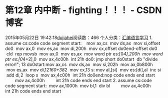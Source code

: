 # 第12章 内中断 - fighting！！！ - CSDN博客
2015年05月22日 19:42:18[dujiahei](https://me.csdn.net/dujiahei)阅读数：466
个人分类：[汇编语言学习](https://blog.csdn.net/dujiahei/article/category/3259223)
1.
assume cs:code
code segment
start:   
 mov ax,cs
 mov ds,ax
 mov si,offset do0
 mov ax,0
 mov es,ax
 mov di,200h
 mov cx,offset do0end-offset do0
 cld
 rep movsb
 mov ax,0
 mov es,ax
 mov word ptr es:[0*4],200h
 mov word ptr es:[0*4+2],0
 mov ax,4c00h
 int 21h
do0: jmp short do0start
 db "divide error!"; 13
do0start:mov ax,cs
 mov ds,ax
 mov si,202h
 mov ax,0b800h
 mov es,ax
 mov di,12*160+38*2
 mov cx,13
s: mov al,[si]
 mov es:[di],al
 inc si
 add di,2
 loop s
 mov ax,4c00h
 int 21h
do0end:nop
code ends
end start
        mov ax,4c00h
        int 21h
code ends
end start
2.
assume cs:code
code segment
start:  mov ax,1000h
 mov bl,1
 div bl
        mov ax,4c00h
        int 21h
code ends
end start
